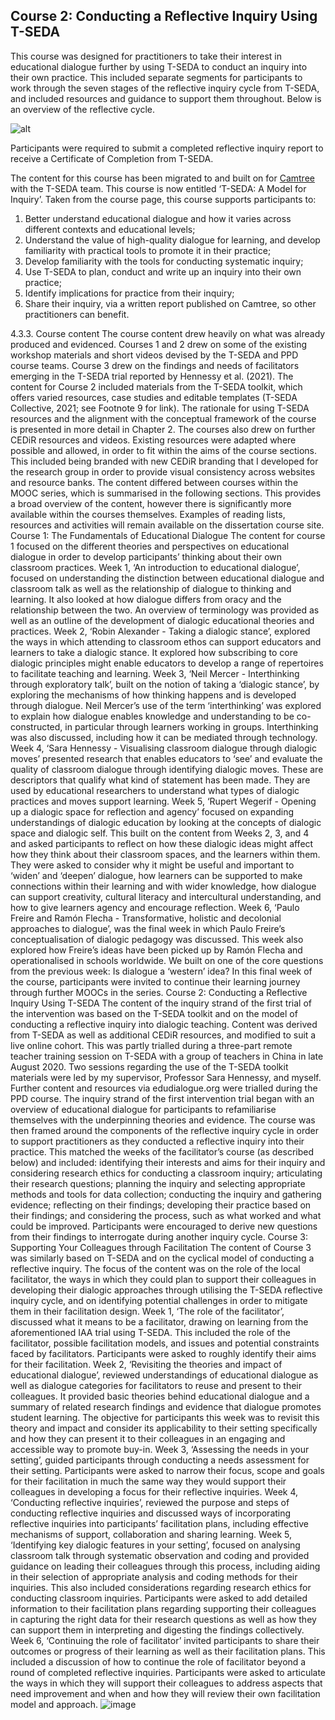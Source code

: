 ## Course 2: Conducting a Reflective Inquiry Using T-SEDA

This course was designed for practitioners to take their interest in educational dialogue further by using T-SEDA to conduct an inquiry into their own practice. This included separate segments for participants to work through the seven stages of the reflective inquiry cycle from T-SEDA, and included resources and guidance to support them throughout. Below is an overview of the reflective cycle.
 
![alt](https://mbrugha.github.io/dissertation/img/reflectivecycle.png)

Participants were required to submit a completed reflective inquiry report to receive a Certificate of Completion from T-SEDA.

The content for this course has been migrated to and built on for [Camtree](https://camtree.org/) with the T-SEDA team. This course is now entitled ‘T-SEDA: A Model for Inquiry’. Taken from the course page, this course supports participants to:

1. Better understand educational dialogue and how it varies across different contexts and educational levels;
2. Understand the value of high-quality dialogue for learning, and develop familiarity with practical tools to promote it in their practice;
3. Develop familiarity with the tools for conducting systematic inquiry;
4. Use T-SEDA to plan, conduct and write up an inquiry into their own practice;
5. Identify implications for practice from their inquiry;
6. Share their inquiry, via a written report published on Camtree, so other practitioners can benefit.

4.3.3. Course content
The course content drew heavily on what was already produced and evidenced. Courses 1 and 2 drew on some of the existing workshop materials and short videos devised by the T-SEDA and PPD course teams. Course 3 drew on the findings and needs of facilitators emerging in the T-SEDA trial reported by Hennessy et al. (2021). The content for Course 2 included materials from the T-SEDA toolkit, which offers varied resources, case studies and editable templates (T-SEDA Collective, 2021; see Footnote 9 for link). The rationale for using T-SEDA resources and the alignment with the conceptual framework of the course is presented in more detail in Chapter 2.
The courses also drew on further CEDiR resources and videos.  Existing resources were adapted where possible and allowed, in order to fit within the aims of the course sections. This included being branded with new CEDiR branding that I developed for the research group in order to provide visual consistency across websites and resource banks.
The content differed between courses within the MOOC series, which is summarised in the following sections. This provides a broad overview of the content, however there is significantly more available within the courses themselves. Examples of reading lists, resources and activities will remain available on the dissertation course site.
Course 1: The Fundamentals of Educational Dialogue
The content for course 1 focused on the different theories and perspectives on educational dialogue in order to develop participants’ thinking about their own classroom practices.
Week 1, ‘An introduction to educational dialogue’, focused on understanding the distinction between educational dialogue and classroom talk as well as the relationship of dialogue to thinking and learning. It also looked at how dialogue differs from oracy and the relationship between the two. An overview of terminology was provided as well as an outline of the development of dialogic educational theories and practices. 
Week 2, ‘Robin Alexander - Taking a dialogic stance’, explored the ways in which attending to classroom ethos can support educators and learners to take a dialogic stance. It explored how subscribing to core dialogic principles might enable educators to develop a range of repertoires to facilitate teaching and learning.
Week 3, ‘Neil Mercer - Interthinking through exploratory talk’, built on the notion of taking a ‘dialogic stance’, by exploring the mechanisms of how thinking happens and is developed through dialogue. Neil Mercer’s use of the term ‘interthinking’ was explored to explain how dialogue enables knowledge and understanding to be co-constructed, in particular through learners working in groups. Interthinking was also discussed, including how it can be mediated through technology.
Week 4, ‘Sara Hennessy - Visualising classroom dialogue through dialogic moves’ presented research that enables educators to ‘see’ and evaluate the quality of classroom dialogue through identifying dialogic moves. These are descriptors that qualify what kind of statement has been made. They are used by educational researchers to understand what types of dialogic practices and moves support learning.
Week 5, ‘Rupert Wegerif - Opening up a dialogic space for reflection and agency’ focused on expanding understandings of dialogic education by looking at the concepts of dialogic space and dialogic self. This built on the content from Weeks 2, 3, and 4 and asked participants to reflect on how these dialogic ideas might affect how they think about their classroom spaces, and the learners within them. They were asked to consider why it might be useful and important to ‘widen’ and ‘deepen’ dialogue, how learners can be supported to make connections within their learning and with wider knowledge, how dialogue can support creativity, cultural literacy and intercultural understanding, and how to give learners agency and encourage reflection.
Week 6, ‘Paulo Freire and Ramón Flecha - Transformative, holistic and decolonial approaches to dialogue’, was the final week in which Paulo Freire’s conceptualisation of dialogic pedagogy was discussed. This week also explored how Freire’s ideas have been picked up by Ramón Flecha and operationalised in schools worldwide. We built on one of the core questions from the previous week: Is dialogue a ‘western’ idea? In this final week of the course, participants were invited to continue their learning journey through further MOOCs in the series.
Course 2: Conducting a Reflective Inquiry Using T-SEDA
The content of the inquiry strand of the first trial of the intervention was based on the T-SEDA toolkit and on the model of conducting a reflective inquiry into dialogic teaching. Content was derived from T-SEDA as well as additional CEDiR resources, and modified to suit a live online cohort. This was partly trialled during a three-part remote teacher training session on T-SEDA with a group of teachers in China in late August 2020. Two sessions regarding the use of the T-SEDA toolkit materials were led by my supervisor, Professor Sara Hennessy, and myself. Further content and resources via edudialogue.org were trialled during the PPD course.
The inquiry strand of the first intervention trial began with an overview of educational dialogue for participants to refamiliarise themselves with the underpinning theories and evidence. The course was then framed around the components of the reflective inquiry cycle in order to support practitioners as they conducted a reflective inquiry into their practice. This matched the weeks of the facilitator’s course (as described below) and included: identifying their interests and aims for their inquiry and considering research ethics for conducting a classroom inquiry; articulating their research questions; planning the inquiry and selecting appropriate methods and tools for data collection; conducting the inquiry and gathering evidence; reflecting on their findings; developing their practice based on their findings; and considering the process, such as what worked and what could be improved. Participants were encouraged to derive new questions from their findings to interrogate during another inquiry cycle.
Course 3: Supporting Your Colleagues through Facilitation
The content of Course 3 was similarly based on T-SEDA and on the cyclical model of conducting a reflective inquiry. The focus of the content was on the role of the local facilitator, the ways in which they could plan to support their colleagues in developing their dialogic approaches through utilising the T-SEDA reflective inquiry cycle, and on identifying potential challenges in order to mitigate them in their facilitation design.
Week 1, ‘The role of the facilitator’, discussed what it means to be a facilitator, drawing on learning from the aforementioned IAA trial using T-SEDA. This included the role of the facilitator, possible facilitation models, and issues and potential constraints faced by facilitators. Participants were asked to roughly identify their aims for their facilitation.
Week 2, ‘Revisiting the theories and impact of educational dialogue’, reviewed understandings of educational dialogue as well as dialogue categories for facilitators to reuse and present to their colleagues. It provided basic theories behind educational dialogue and a summary of related research findings and evidence that dialogue promotes student learning. The objective for participants this week was to revisit this theory and impact and consider its applicability to their setting specifically and how they can present it to their colleagues in an engaging and accessible way to promote buy-in.
Week 3, ‘Assessing the needs in your setting’, guided participants through conducting a needs assessment for their setting. Participants were asked to narrow their focus, scope and goals for their facilitation in much the same way they would support their colleagues in developing a focus for their reflective inquiries.
Week 4, ‘Conducting reflective inquiries’, reviewed the purpose and steps of conducting reflective inquiries and discussed ways of incorporating reflective inquiries into participants’ facilitation plans, including effective mechanisms of support, collaboration and sharing learning.
Week 5, ‘Identifying key dialogic features in your setting’, focused on analysing classroom talk through systematic observation and coding and provided guidance on leading their colleagues through this process, including aiding in their selection of appropriate analysis and coding methods for their inquiries. This also included considerations regarding research ethics for conducting classroom inquiries. Participants were asked to add detailed information to their facilitation plans regarding supporting their colleagues in capturing the right data for their research questions as well as how they can support them in interpreting and digesting the findings collectively.
Week 6, ‘Continuing the role of facilitator’ invited participants to share their outcomes or progress of their learning as well as their facilitation plans. This included a discussion of how to continue the role of facilitator beyond a round of completed reflective inquiries. Participants were asked to articulate the ways in which they will support their colleagues to address aspects that need improvement and when and how they will review their own facilitation model and approach.
![image](https://github.com/user-attachments/assets/96544170-eed6-4532-93c4-c114261bd591)

